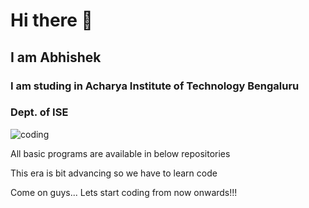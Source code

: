 # Hi there 👋
## I am Abhishek 
### I am studing in Acharya Institute of Technology Bengaluru
### Dept. of ISE
![coding](https://user-images.githubusercontent.com/121670647/211133061-543184bd-c733-4a1e-92a5-8d7e392fd203.gif)

All basic programs are available in below repositories

This era is bit advancing so we have to learn code

Come on guys... Lets start coding from now onwards!!!

<!--
**Abhishek-Mangalur/Abhishek-Mangalur** is a ✨ _special_ ✨ repository because its `README.md` (this file) appears on your GitHub profile.

Here are some ideas to get you started:

- 🔭 I’m currently working on ...
- 🌱 I’m currently learning ...
- 👯 I’m looking to collaborate on ...
- 🤔 I’m looking for help with ...
- 💬 Ask me about ...
- 📫 How to reach me: ...
- 😄 Pronouns: ...
- ⚡ Fun fact: ...
-->
